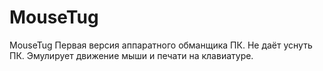 # MouseTug
MouseTug
Первая версия аппаратного обманщика ПК. Не даёт уснуть ПК. Эмулирует движение мыши и печати на клавиатуре.
